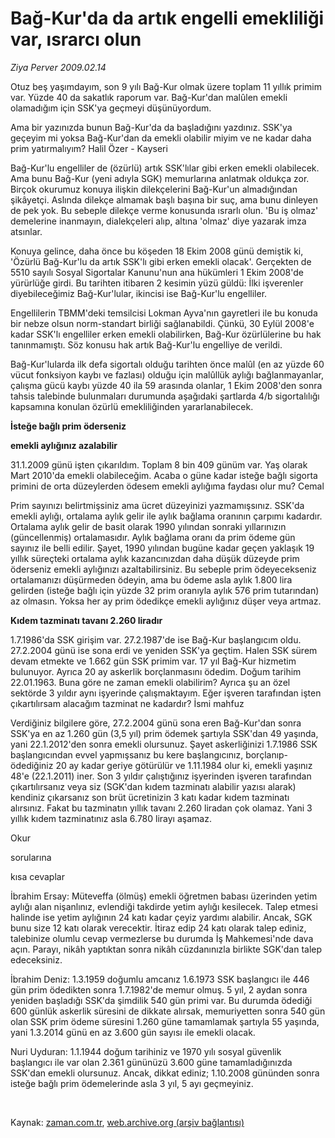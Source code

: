 # Bağ-Kur'da da artık engelli emekliliği var, ısrarcı olun

*Ziya Perver 2009.02.14*

<tr><td class="metin" colspan="2" style="padding-top: 20px; padding-left: 5px; padding-right: 10px;">Otuz beş yaşımdayım, son 9 yılı Bağ-Kur olmak üzere toplam 11 yıllık primim var. Yüzde 40 da sakatlık raporum var. Bağ-Kur'dan malûlen emekli olamadığım için SSK'ya geçmeyi düşünüyordum.</td></tr><tr><td class="metin" colspan="2" style="padding-top: 20px; padding-left: 5px; padding-right: 10px;"><p> Ama bir yazınızda bunun Bağ-Kur'da da başladığını yazdınız. SSK'ya geçeyim mi yoksa Bağ-Kur'dan da emekli olabilir miyim ve ne kadar daha prim yatırmalıyım? Halil Özer - Kayseri
<p> Bağ-Kur'lu engelliler de (özürlü) artık SSK'lılar gibi erken emekli olabilecek. Ama bunu Bağ-Kur (yeni adıyla SGK) memurlarına anlatmak oldukça zor. Birçok okurumuz konuya ilişkin dilekçelerini Bağ-Kur'un almadığından şikâyetçi. Aslında dilekçe almamak başlı başına bir suç, ama bunu dinleyen de pek yok. Bu sebeple dilekçe verme konusunda ısrarlı olun. 'Bu iş olmaz' demelerine inanmayın, dialekçeleri alıp, altına 'olmaz' diye yazarak imza atsınlar. 
<p>Konuya gelince, daha önce bu köşeden 18 Ekim 2008 günü demiştik ki, 'Özürlü Bağ-Kur'lu da artık SSK'lı gibi erken emekli olacak'. Gerçekten de 5510 sayılı Sosyal Sigortalar Kanunu'nun ana hükümleri 1 Ekim 2008'de yürürlüğe girdi. Bu tarihten itibaren 2 kesimin yüzü güldü: İlki işverenler diyebileceğimiz Bağ-Kur'lular, ikincisi ise Bağ-Kur'lu engelliler.
<p>Engellilerin TBMM'deki temsilcisi Lokman Ayva'nın gayretleri ile bu konuda bir nebze olsun norm-standart birliği sağlanabildi. Çünkü, 30 Eylül 2008'e kadar SSK'lı engelliler erken emekli olabilirken, Bağ-Kur özürlülerine bu hak tanınmamıştı. Söz konusu hak artık Bağ-Kur'lu engelliye de verildi.
<p> Bağ-Kur'lularda ilk defa sigortalı olduğu tarihten önce malûl (en az yüzde 60 vücut fonksiyon kaybı ve fazlası) olduğu için malûllük aylığı bağlanmayanlar, çalışma gücü kaybı yüzde 40 ila 59 arasında olanlar, 1 Ekim 2008'den sonra tahsis talebinde bulunmaları durumunda aşağıdaki şartlarda 4/b sigortalılığı kapsamına konulan özürlü emekliliğinden yararlanabilecek.
<p><b>İsteğe bağlı prim öderseniz 
<p>emekli aylığınız azalabilir</p></b>
<p>31.1.2009 günü işten çıkarıldım. Toplam 8 bin 409 günüm var. Yaş olarak Mart 2010'da emekli olabileceğim. Acaba o güne kadar isteğe bağlı sigorta primini de orta düzeylerden ödesem emekli aylığıma faydası olur mu? Cemal
<p> Prim sayınızı belirtmişsiniz ama ücret düzeyinizi yazmamışsınız. SSK'da emekli aylığı, ortalama aylık gelir ile aylık bağlama oranının çarpımı kadardır. Ortalama aylık gelir de basit olarak 1990 yılından sonraki yıllarınızın (güncellenmiş) ortalamasıdır. Aylık bağlama oranı da prim ödeme gün sayınız ile belli edilir. Şayet, 1990 yılından bugüne kadar geçen yaklaşık 19 yıllık süreçteki ortalama aylık kazancınızdan daha düşük düzeyde prim öderseniz emekli aylığınızı azaltabilirsiniz. Bu sebeple prim ödeyecekseniz ortalamanızı düşürmeden ödeyin, ama bu ödeme asla aylık 1.800 lira gelirden (isteğe bağlı için yüzde 32 prim oranıyla aylık 576 prim tutarından) az olmasın. Yoksa her ay prim ödedikçe emekli aylığınız düşer veya artmaz.
<p><b>Kıdem tazminatı tavanı 2.260 liradır</b>
<p>1.7.1986'da SSK girişim var. 27.2.1987'de ise Bağ-Kur başlangıcım oldu. 27.2.2004 günü ise sona erdi ve yeniden SSK'ya geçtim. Halen SSK sürem devam etmekte ve 1.662 gün SSK primim var. 17 yıl Bağ-Kur hizmetim bulunuyor. Ayrıca 20 ay askerlik borçlanmasını ödedim. Doğum tarihim 22.01.1963. Buna göre ne zaman emekli olabilirim? Ayrıca şu an özel sektörde 3 yıldır aynı işyerinde çalışmaktayım. Eğer işveren tarafından işten çıkartılırsam alacağım tazminat ne kadardır? İsmi mahfuz
<p> Verdiğiniz bilgilere göre, 27.2.2004 günü sona eren Bağ-Kur'dan sonra SSK'ya en az 1.260 gün (3,5 yıl) prim ödemek şartıyla SSK'dan 49 yaşında, yani 22.1.2012'den sonra emekli olursunuz. Şayet askerliğinizi 1.7.1986 SSK başlangıcından evvel yapmışsanız bu kere başlangıcınız, borçlanıp-ödediğiniz 20 ay kadar geriye götürülür ve 1.11.1984 olur ki, emekli yaşınız 48'e (22.1.2011) iner. Son 3 yıldır çalıştığınız işyerinden işveren tarafından çıkartılırsanız veya siz (SGK'dan kıdem tazminatı alabilir yazısı alarak) kendiniz çıkarsanız son brüt ücretinizin 3 katı kadar kıdem tazminatı alırsınız. Fakat bu tazminatın yıllık tavanı 2.260 liradan çok olamaz. Yani 3 yıllık kıdem tazminatınız asla 6.780 lirayı aşamaz.
<p>Okur 
<p>sorularına 
<p>kısa cevaplar
<p>İbrahim Ersay: Müteveffa (ölmüş) emekli öğretmen babası üzerinden yetim aylığı alan nişanlınız, evlendiği takdirde yetim aylığı kesilecek. Talep etmesi halinde ise yetim aylığının 24 katı kadar çeyiz yardımı alabilir. Ancak, SGK bunu size 12 katı olarak verecektir. İtiraz edip 24 katı olarak talep ediniz, talebinize olumlu cevap vermezlerse bu durumda İş Mahkemesi'nde dava açın. Parayı, nikâh yaptıktan sonra nikâh cüzdanınızla birlikte SGK'dan talep edeceksiniz.
<p>İbrahim Deniz: 1.3.1959 doğumlu amcanız 1.6.1973 SSK başlangıcı ile 446 gün prim ödedikten sonra 1.7.1982'de memur olmuş. 5 yıl, 2 aydan sonra yeniden başladığı SSK'da şimdilik 540 gün primi var. Bu durumda ödediği 600 günlük askerlik süresini de dikkate alırsak, memuriyetten sonra 540 gün olan SSK prim ödeme süresini 1.260 güne tamamlamak şartıyla 55 yaşında, yani 1.3.2014 günü en az 3.600 gün sayısı ile emekli olacak.
<p>Nuri Uyduran: 1.1.1944 doğum tarihiniz ve 1970 yılı sosyal güvenlik başlangıcı ile var olan 2.361 gününüzü 3.600 güne tamamladığınızda SSK'dan emekli olursunuz. Ancak, dikkat ediniz; 1.10.2008 gününden sonra isteğe bağlı prim ödemelerinde asla 3 yıl, 5 ayı geçmeyiniz.
<p>
<p><br/></p></p></p></p></p></p></p></p></p></p></p></p></p></p></p></p></p></p></p></td></tr>

Kaynak: [zaman.com.tr](http://zaman.com.tr/yazar.do?yazino=815149), [web.archive.org (arşiv bağlantısı)](http://web.archive.org/web/20090218043749/http://zaman.com.tr:80/yazar.do?yazino=815149)
